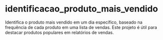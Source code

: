# identificacao_produto_mais_vendido
Identifica o produto mais vendido em um dia específico, baseado na frequência de cada produto em uma lista de vendas. Este projeto é útil para destacar produtos populares em relatórios de vendas.
